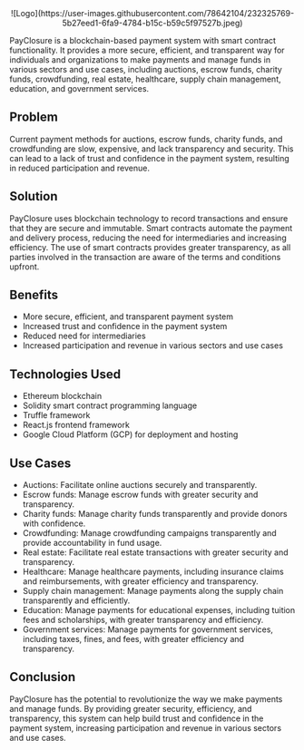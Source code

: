 <div align="center">
![Logo](https://user-images.githubusercontent.com/78642104/232325769-5b27eed1-6fa9-4784-b15c-b59c5f97527b.jpeg)
</div>

PayClosure is a blockchain-based payment system with smart contract functionality. It provides a more secure, efficient, and transparent way for individuals and organizations to make payments and manage funds in various sectors and use cases, including auctions, escrow funds, charity funds, crowdfunding, real estate, healthcare, supply chain management, education, and government services.

## Problem
Current payment methods for auctions, escrow funds, charity funds, and crowdfunding are slow, expensive, and lack transparency and security. This can lead to a lack of trust and confidence in the payment system, resulting in reduced participation and revenue.

## Solution
PayClosure uses blockchain technology to record transactions and ensure that they are secure and immutable. Smart contracts automate the payment and delivery process, reducing the need for intermediaries and increasing efficiency. The use of smart contracts provides greater transparency, as all parties involved in the transaction are aware of the terms and conditions upfront.

## Benefits
- More secure, efficient, and transparent payment system
- Increased trust and confidence in the payment system
- Reduced need for intermediaries
- Increased participation and revenue in various sectors and use cases

## Technologies Used
- Ethereum blockchain
- Solidity smart contract programming language
- Truffle framework
- React.js frontend framework
- Google Cloud Platform (GCP) for deployment and hosting

## Use Cases
- Auctions: Facilitate online auctions securely and transparently.
- Escrow funds: Manage escrow funds with greater security and transparency.
- Charity funds: Manage charity funds transparently and provide donors with confidence.
- Crowdfunding: Manage crowdfunding campaigns transparently and provide accountability in fund usage.
- Real estate: Facilitate real estate transactions with greater security and transparency.
- Healthcare: Manage healthcare payments, including insurance claims and reimbursements, with greater efficiency and transparency.
- Supply chain management: Manage payments along the supply chain transparently and efficiently.
- Education: Manage payments for educational expenses, including tuition fees and scholarships, with greater transparency and efficiency.
- Government services: Manage payments for government services, including taxes, fines, and fees, with greater efficiency and transparency.

## Conclusion
PayClosure has the potential to revolutionize the way we make payments and manage funds. By providing greater security, efficiency, and transparency, this system can help build trust and confidence in the payment system, increasing participation and revenue in various sectors and use cases.

